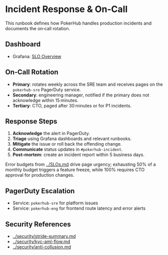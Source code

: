 # Incident Response & On‑Call

This runbook defines how PokerHub handles production incidents and documents the on‑call rotation.

## Dashboard
- Grafana: [SLO Overview](../analytics-dashboards.md)

## On‑Call Rotation
- **Primary**: rotates weekly across the SRE team and receives pages on the `pokerhub-sre` PagerDuty service.
- **Secondary**: engineering manager, notified if the primary does not acknowledge within 15 minutes.
- **Tertiary**: CTO, paged after 30 minutes or for P1 incidents.

## Response Steps
1. **Acknowledge** the alert in PagerDuty.
2. **Triage** using Grafana dashboards and relevant runbooks.
3. **Mitigate** the issue or roll back the offending change.
4. **Communicate** status updates in `#pokerhub-incident`.
5. **Post‑mortem**: create an incident report within 5 business days.

Error budgets from [../SLOs.md](../SLOs.md) drive page urgency; exhausting 50% of a monthly budget triggers a feature freeze, while 100% requires CTO approval for production changes.


## PagerDuty Escalation
- Service: `pokerhub-sre` for platform issues
- Service: `pokerhub-eng` for frontend route latency and error alerts

## Security References

- [../security/stride-summary.md](../security/stride-summary.md)
- [../security/kyc-aml-flow.md](../security/kyc-aml-flow.md)
- [../security/anti-collusion.md](../security/anti-collusion.md)

